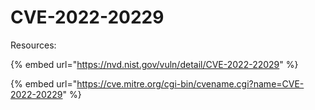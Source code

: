 # CVE-2022-20229





Resources:

{% embed url="https://nvd.nist.gov/vuln/detail/CVE-2022-22029" %}

{% embed url="https://cve.mitre.org/cgi-bin/cvename.cgi?name=CVE-2022-20229" %}
